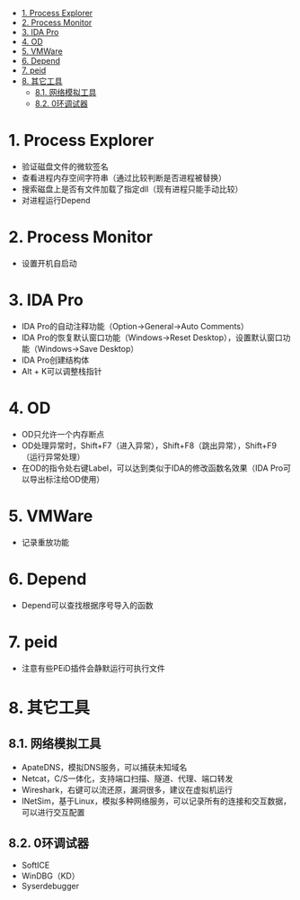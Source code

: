 <!-- TOC -->

- [1. Process Explorer](#1-process-explorer)
- [2. Process Monitor](#2-process-monitor)
- [3. IDA Pro](#3-ida-pro)
- [4. OD](#4-od)
- [5. VMWare](#5-vmware)
- [6. Depend](#6-depend)
- [7. peid](#7-peid)
- [8. 其它工具](#8-其它工具)
    - [8.1. 网络模拟工具](#81-网络模拟工具)
    - [8.2. 0环调试器](#82-0环调试器)

<!-- /TOC -->
# 1. Process Explorer
* 验证磁盘文件的微软签名
* 查看进程内存空间字符串（通过比较判断是否进程被替换）
* 搜索磁盘上是否有文件加载了指定dll（现有进程只能手动比较）
* 对进程运行Depend
# 2. Process Monitor
* 设置开机自启动
# 3. IDA Pro
* IDA Pro的自动注释功能（Option->General->Auto Comments）
* IDA Pro的恢复默认窗口功能（Windows->Reset Desktop），设置默认窗口功能（Windows->Save Desktop）
* IDA Pro创建结构体
* Alt + K可以调整栈指针
# 4. OD
* OD只允许一个内存断点
* OD处理异常时，Shift+F7（进入异常），Shift+F8（跳出异常），Shift+F9（运行异常处理）
* 在OD的指令处右键Label，可以达到类似于IDA的修改函数名效果（IDA Pro可以导出标注给OD使用）
# 5. VMWare
* 记录重放功能
# 6. Depend
* Depend可以查找根据序号导入的函数
# 7. peid
* 注意有些PEiD插件会静默运行可执行文件
# 8. 其它工具
## 8.1. 网络模拟工具
* ApateDNS，模拟DNS服务，可以捕获未知域名
* Netcat，C/S一体化，支持端口扫描、隧道、代理、端口转发
* Wireshark，右键可以流还原，漏洞很多，建议在虚拟机运行
* INetSim，基于Linux，模拟多种网络服务，可以记录所有的连接和交互数据，可以进行交互配置
## 8.2. 0环调试器
* SoftICE
* WinDBG（KD）
* Syserdebugger
